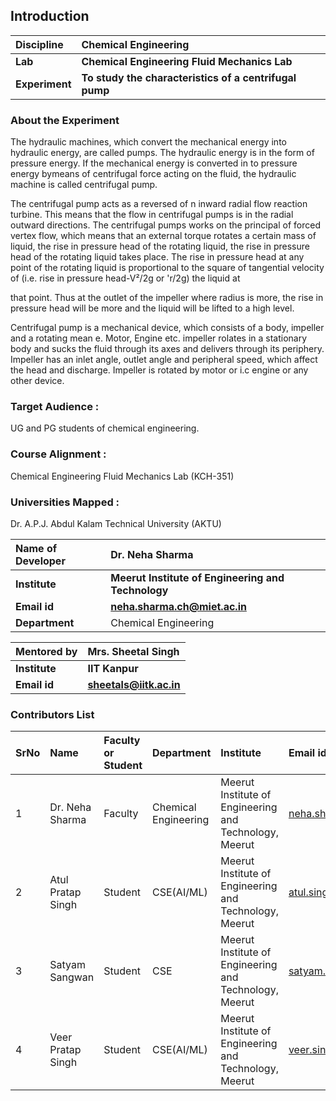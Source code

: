 ## Introduction


<b>Discipline | <b>Chemical Engineering
:--|:--|
<b> Lab | <b> Chemical Engineering Fluid Mechanics Lab
<b> Experiment|     <b> To study the characteristics of a centrifugal pump


### About the Experiment 

The hydraulic machines, which convert the mechanical energy into hydraulic energy, are called pumps. The hydraulic energy is in the form of pressure energy. If the mechanical energy is converted in to pressure energy bymeans of centrifugal force acting on the fluid, the hydraulic machine is called centrifugal pump.

The centrifugal pump acts as a reversed of n inward radial flow reaction turbine. This means that the flow in centrifugal pumps is in the radial outward directions. The centrifugal pumps works on the principal of forced vertex flow, which means that an external torque rotates a certain mass of liquid, the rise in pressure head of the rotating liquid, the rise in pressure head of the rotating liquid takes place. The rise in pressure head at any point of the rotating liquid is proportional to the square of tangential velocity of (i.e. rise in pressure head-V²/2g or 'r/2g) the liquid at

that point. Thus at the outlet of the impeller where radius is more, the rise in pressure head will be more and the liquid will be lifted to a high level.

Centrifugal pump is a mechanical device, which consists of a body, impeller and a rotating mean e. Motor, Engine etc. impeller rolates in a stationary body and sucks the fluid through its axes and delivers through its periphery. Impeller has an inlet angle, outlet angle and peripheral speed, which affect the head and discharge. Impeller is rotated by motor or i.c engine or any other device.


### Target Audience :
UG and PG students of chemical engineering.

### Course Alignment : 
Chemical Engineering Fluid Mechanics Lab (KCH-351)

### Universities Mapped :
Dr. A.P.J. Abdul Kalam Technical University (AKTU)

<b>Name of Developer | <b>  Dr. Neha Sharma
:--|:--|
<b> Institute | <b> Meerut Institute of Engineering and Technology
<b> Email id|     <b>  neha.sharma.ch@miet.ac.in
<b> Department |  Chemical Engineering

<b>Mentored by | <b> Mrs. Sheetal Singh
:--|:--|
<b> Institute | <b> IIT Kanpur 
<b> Email id|     <b> sheetals@iitk.ac.in


### Contributors List

SrNo | Name | Faculty or Student | Department| Institute | Email id
:--|:--|:--|:--|:--|:--|
1 | Dr. Neha Sharma | Faculty | Chemical Engineering | Meerut Institute of Engineering and Technology, Meerut | neha.sharma.ch@miet.ac.in
2 | Atul Pratap Singh | Student| CSE(AI/ML) | Meerut Institute of Engineering and Technology, Meerut | atul.singh.cseaiml.2020@miet.ac.in
3 | Satyam Sangwan | Student | CSE | Meerut Institute of Engineering and Technology, Meerut | satyam.sangwan.cse.2020@miet.ac.in
4 | Veer Pratap Singh | Student | CSE(AI/ML) | Meerut Institute of Engineering and Technology, Meerut | veer.singh.cseaiml.2020@miet.ac.in
